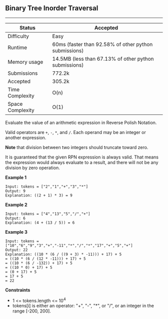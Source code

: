 ## Binary Tree Inorder Traversal
---------
| Status | Accepted |
| --- | --- |
| Difficulty | Easy |
| Runtime | 60ms (faster than 92.58% of other python submissions) |
| Memory usage | 14.5MB (less than 67.13% of other python submissions) |
| Submissions | 772.2k |
| Accepted | 305.2k |
| Time Complexity | O(n) |
| Space Complexity | O(1) |

Evaluate the value of an arithmetic expression in Reverse Polish Notation.

Valid operators are `+`, `-`, `*`, and `/`. Each operand may be an integer or another expression.

**Note** that division between two integers should truncate toward zero.

It is guaranteed that the given RPN expression is always valid. That means the expression would always evaluate to a result, and there will not be any division by zero operation.

**Example 1**
```
Input: tokens = ["2","1","+","3","*"]
Output: 9
Explanation: ((2 + 1) * 3) = 9
```

**Example 2**
```
Input: tokens = ["4","13","5","/","+"]
Output: 6
Explanation: (4 + (13 / 5)) = 6
```

**Example 3**
```
Input: tokens = ["10","6","9","3","+","-11","*","/","*","17","+","5","+"]
Output: 22
Explanation: ((10 * (6 / ((9 + 3) * -11))) + 17) + 5
= ((10 * (6 / (12 * -11))) + 17) + 5
= ((10 * (6 / -132)) + 17) + 5
= ((10 * 0) + 17) + 5
= (0 + 17) + 5
= 17 + 5
= 22
```

**Constraints**
- 1 <= tokens.length <= 10<sup>4</sup>
- tokens[i] is either an operator: "+", "-", "*", or "/", or an integer in the range [-200, 200].
